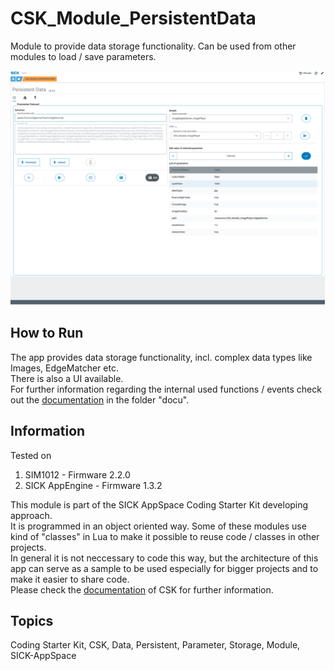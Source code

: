 # CSK_Module_PersistentData

Module to provide data storage functionality. Can be used from other modules to load / save parameters.  

![](https://github.com/SICKAppSpaceCodingStarterKit/CSK_Module_PersistentData/blob/main/docu/media/UI_Screenshot.png)

## How to Run

The app provides data storage functionality, incl. complex data types like Images, EdgeMatcher etc.  
There is also a UI available.  
For further information regarding the internal used functions / events check out the [documentation](https://raw.githack.com/SICKAppSpaceCodingStarterKit/CSK_Module_PersistentData/main/docu/CSK_Module_PersistentData.html) in the folder "docu".

## Information

Tested on  

1. SIM1012        - Firmware 2.2.0
2. SICK AppEngine - Firmware 1.3.2

This module is part of the SICK AppSpace Coding Starter Kit developing approach.  
It is programmed in an object oriented way. Some of these modules use kind of "classes" in Lua to make it possible to reuse code / classes in other projects.  
In general it is not neccessary to code this way, but the architecture of this app can serve as a sample to be used especially for bigger projects and to make it easier to share code.  
Please check the [documentation](https://github.com/SICKAppSpaceCodingStarterKit/.github/blob/main/docu/SICKAppSpaceCodingStarterKit_Documentation.md) of CSK for further information.  

## Topics

Coding Starter Kit, CSK, Data, Persistent, Parameter, Storage, Module, SICK-AppSpace
